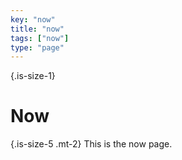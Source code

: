 ```yaml
---
key: "now"
title: "now"
tags: ["now"]
type: "page"
---
```


{.is-size-1}
# Now

{.is-size-5 .mt-2}
This is the now page.